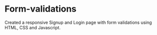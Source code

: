 # Form-validations
Created a responsive Signup and Login page with form validations using HTML, CSS and Javascript.
